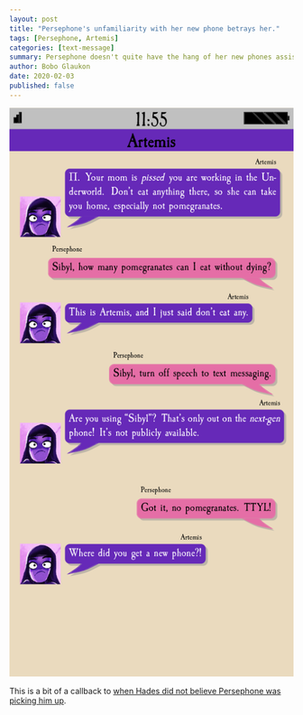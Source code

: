 ```yaml
---
layout: post
title: "Persephone's unfamiliarity with her new phone betrays her."
tags: [Persephone, Artemis]
categories: [text-message]
summary: Persephone doesn't quite have the hang of her new phones assistant.
author: Bobo Glaukon
date: 2020-02-03
published: false
---
```


![Persephone reveals things to Aphrodite she would rather keep secret.](/assets/img/pissed.png)

This is a bit of a callback to [when Hades did not believe Persephone was picking him up](/_posts/2019/12/2019-12-18-Persephone_using_pickup_lines_from_a_magazine_on_Hades_pt_7.md).

